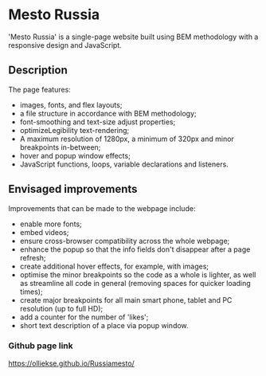 # Mesto Russia

'Mesto Russia' is a single-page website built using BEM methodology with a responsive design and JavaScript.

## Description

The page features:

- images, fonts, and flex layouts;
- a file structure in accordance with BEM methodology;
- font-smoothing and text-size adjust properties;
- optimizeLegibility text-rendering;
- A maximum resolution of 1280px, a minimum of 320px and minor breakpoints in-between;  
- hover and popup window effects;
- JavaScript functions, loops, variable declarations and listeners.


## Envisaged improvements

Improvements that can be made to the webpage include:

- enable more fonts;
- embed videos;
- ensure cross-browser compatibility across the whole webpage;
- enhance the popup so that the info fields don't disappear after a page refresh;
- create additional hover effects, for example, with images;
- optimise the minor breakpoints so the code as a whole is lighter, as well as streamline all code in general (removing spaces for quicker loading times);
- create major breakpoints for all main smart phone, tablet and PC resolution (up to full HD);
- add a counter for the number of 'likes';
- short text description of a place via popup window.

### Github page link

https://olliekse.github.io/Russiamesto/